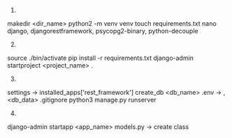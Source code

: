 1. 
makedir <dir_name>
python2 -m venv venv
touch requirements.txt
nano django, djangorestframework, psycopg2-binary, python-decouple

2.
source ./bin/activate
pip install -r requirements.txt
django-admin startproject <project_name> .

3. 
settings -> installed_apps['rest_framework']
create_db <db_name>
.env -> <key>, <db_data>
.gitignore
python3 manage.py runserver

4.
django-admin startapp <app_name>
models.py -> create class

